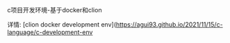 c项目开发环境-基于docker和clion

详情:
[clion docker development env](https://agui93.github.io/2021/11/15/c-language/c-development-env



